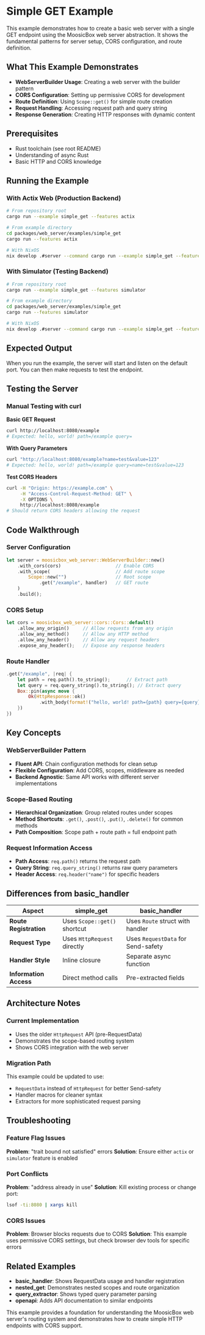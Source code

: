 # Simple GET Example

This example demonstrates how to create a basic web server with a single GET endpoint using the MoosicBox web server abstraction. It shows the fundamental patterns for server setup, CORS configuration, and route definition.

## What This Example Demonstrates

- **WebServerBuilder Usage**: Creating a web server with the builder pattern
- **CORS Configuration**: Setting up permissive CORS for development
- **Route Definition**: Using `Scope::get()` for simple route creation
- **Request Handling**: Accessing request path and query string
- **Response Generation**: Creating HTTP responses with dynamic content

## Prerequisites

- Rust toolchain (see root README)
- Understanding of async Rust
- Basic HTTP and CORS knowledge

## Running the Example

### With Actix Web (Production Backend)
```bash
# From repository root
cargo run --example simple_get --features actix

# From example directory
cd packages/web_server/examples/simple_get
cargo run --features actix

# With NixOS
nix develop .#server --command cargo run --example simple_get --features actix
```

### With Simulator (Testing Backend)
```bash
# From repository root
cargo run --example simple_get --features simulator

# From example directory
cd packages/web_server/examples/simple_get
cargo run --features simulator

# With NixOS
nix develop .#server --command cargo run --example simple_get --features simulator
```

## Expected Output

When you run the example, the server will start and listen on the default port. You can then make requests to test the endpoint.

## Testing the Server

### Manual Testing with curl

**Basic GET Request**
```bash
curl http://localhost:8080/example
# Expected: hello, world! path=/example query=
```

**With Query Parameters**
```bash
curl "http://localhost:8080/example?name=test&value=123"
# Expected: hello, world! path=/example query=name=test&value=123
```

**Test CORS Headers**
```bash
curl -H "Origin: https://example.com" \
     -H "Access-Control-Request-Method: GET" \
     -X OPTIONS \
     http://localhost:8080/example
# Should return CORS headers allowing the request
```

## Code Walkthrough

### Server Configuration
```rust
let server = moosicbox_web_server::WebServerBuilder::new()
    .with_cors(cors)                    // Enable CORS
    .with_scope(                        // Add route scope
        Scope::new("")                  // Root scope
            .get("/example", handler)   // GET route
    )
    .build();
```

### CORS Setup
```rust
let cors = moosicbox_web_server::cors::Cors::default()
    .allow_any_origin()     // Allow requests from any origin
    .allow_any_method()     // Allow any HTTP method
    .allow_any_header()     // Allow any request headers
    .expose_any_header();   // Expose any response headers
```

### Route Handler
```rust
.get("/example", |req| {
    let path = req.path().to_string();      // Extract path
    let query = req.query_string().to_string(); // Extract query
    Box::pin(async move {
        Ok(HttpResponse::ok()
            .with_body(format!("hello, world! path={path} query={query}")))
    })
})
```

## Key Concepts

### WebServerBuilder Pattern
- **Fluent API**: Chain configuration methods for clean setup
- **Flexible Configuration**: Add CORS, scopes, middleware as needed
- **Backend Agnostic**: Same API works with different server implementations

### Scope-Based Routing
- **Hierarchical Organization**: Group related routes under scopes
- **Method Shortcuts**: `.get()`, `.post()`, `.put()`, `.delete()` for common methods
- **Path Composition**: Scope path + route path = full endpoint path

### Request Information Access
- **Path Access**: `req.path()` returns the request path
- **Query String**: `req.query_string()` returns raw query parameters
- **Header Access**: `req.header("name")` for specific headers

## Differences from basic_handler

| Aspect | simple_get | basic_handler |
|--------|------------|---------------|
| **Route Registration** | Uses `Scope::get()` shortcut | Uses `Route` struct with handler |
| **Request Type** | Uses `HttpRequest` directly | Uses `RequestData` for Send-safety |
| **Handler Style** | Inline closure | Separate async function |
| **Information Access** | Direct method calls | Pre-extracted fields |

## Architecture Notes

### Current Implementation
- Uses the older `HttpRequest` API (pre-RequestData)
- Demonstrates the scope-based routing system
- Shows CORS integration with the web server

### Migration Path
This example could be updated to use:
- `RequestData` instead of `HttpRequest` for better Send-safety
- Handler macros for cleaner syntax
- Extractors for more sophisticated request parsing

## Troubleshooting

### Feature Flag Issues
**Problem**: "trait bound not satisfied" errors
**Solution**: Ensure either `actix` or `simulator` feature is enabled

### Port Conflicts
**Problem**: "address already in use"
**Solution**: Kill existing process or change port:
```bash
lsof -ti:8080 | xargs kill
```

### CORS Issues
**Problem**: Browser blocks requests due to CORS
**Solution**: This example uses permissive CORS settings, but check browser dev tools for specific errors

## Related Examples

- **basic_handler**: Shows RequestData usage and handler registration
- **nested_get**: Demonstrates nested scopes and route organization
- **query_extractor**: Shows typed query parameter parsing
- **openapi**: Adds API documentation to similar endpoints

This example provides a foundation for understanding the MoosicBox web server's routing system and demonstrates how to create simple HTTP endpoints with CORS support.
